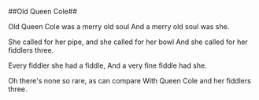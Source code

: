 ##Old Queen Cole##

Old Queen Cole was a merry old soul
And a merry old soul was she.

She called for her pipe, and she called for her bowl
And she called for her fiddlers three.

Every fiddler she had a fiddle,
And a very fine fiddle had she.

Oh there's none so rare, as can compare
With Queen Cole and her fiddlers three.
